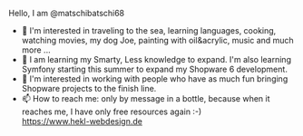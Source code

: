 Hello, I am @matschibatschi68
- 👀 I'm interested in traveling to the sea, learning languages, cooking, watching movies, my dog Joe, painting with oil&acrylic, music and much more ...
- 🌱 I am learning my Smarty, Less knowledge to expand. I'm also learning Symfony starting this summer to expand my Shopware 6 development.
- 💞️ I'm interested in working with people who have as much fun bringing Shopware projects to the finish line. 
- 📫 How to reach me: only by message in a bottle, because when it reaches me, I have only free resources again :-)<br/>
https://www.hekl-webdesign.de
<!---
matschibatschi68/matschibatschi68 is a ✨ special ✨ repository because its `README.md` (this file) appears on your GitHub profile.
You can click the Preview link to take a look at your changes.
--->
